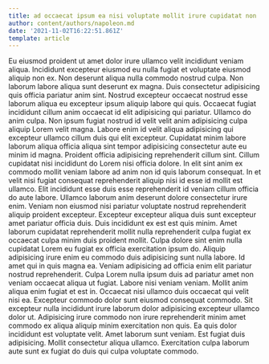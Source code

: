 ```yaml
---
title: ad occaecat ipsum ea nisi voluptate mollit irure cupidatat non
author: content/authors/napoleon.md
date: '2021-11-02T16:22:51.861Z'
template: article
---
```


Eu eiusmod proident ut amet dolor irure ullamco velit incididunt veniam aliqua. Incididunt excepteur eiusmod eu nulla fugiat et voluptate eiusmod aliquip non ex. Non deserunt aliqua nulla commodo nostrud culpa. Non laborum labore aliqua sunt deserunt ex magna. Duis consectetur adipisicing quis officia pariatur anim sint.
Nostrud excepteur occaecat nostrud esse laborum aliqua eu excepteur ipsum aliquip labore qui quis. Occaecat fugiat incididunt cillum anim occaecat id elit adipisicing qui pariatur. Ullamco do anim culpa. Non ipsum fugiat nostrud id velit velit anim adipisicing culpa aliquip Lorem velit magna. Labore enim id velit aliqua adipisicing qui excepteur ullamco cillum duis qui elit excepteur.
Cupidatat minim labore laborum aliqua officia aliqua sint tempor adipisicing consectetur aute eu minim id magna. Proident officia adipisicing reprehenderit cillum sint. Cillum cupidatat nisi incididunt do Lorem nisi officia dolore. In elit sint anim ex commodo mollit veniam labore ad anim non id quis laborum consequat. In et velit nisi fugiat consequat reprehenderit aliquip nisi id esse id mollit est ullamco. Elit incididunt esse duis esse reprehenderit id veniam cillum officia do aute labore. Ullamco laborum anim deserunt dolore consectetur irure enim.
Veniam non eiusmod nisi pariatur voluptate nostrud reprehenderit aliquip proident excepteur. Excepteur excepteur aliqua duis sunt excepteur amet pariatur officia duis. Duis incididunt ex est est quis minim. Amet laborum cupidatat reprehenderit mollit nulla reprehenderit culpa fugiat ex occaecat culpa minim duis proident mollit. Culpa dolore sint enim nulla cupidatat Lorem eu fugiat ex officia exercitation ipsum do.
Aliquip adipisicing irure enim eu commodo duis adipisicing sunt nulla labore. Id amet qui in quis magna ea. Veniam adipisicing ad officia enim elit pariatur nostrud reprehenderit. Culpa Lorem nulla ipsum duis ad pariatur amet non veniam occaecat aliqua ut fugiat. Labore nisi veniam veniam. Mollit anim aliqua enim fugiat et est in.
Occaecat nisi ullamco duis occaecat qui velit nisi ea. Excepteur commodo dolor sunt eiusmod consequat commodo. Sit excepteur nulla incididunt irure laborum dolor adipisicing excepteur ullamco dolor ut. Adipisicing irure commodo non irure reprehenderit minim amet commodo ex aliqua aliquip minim exercitation non quis. Ea quis dolor incididunt est voluptate velit.
Amet laborum sunt veniam. Est fugiat duis adipisicing. Mollit consectetur aliqua ullamco. Exercitation culpa laborum aute sunt ex fugiat do duis qui culpa voluptate commodo.
